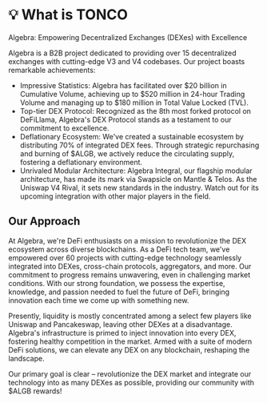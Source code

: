 # 💡 What is TONCO

Algebra: Empowering Decentralized Exchanges (DEXes) with Excellence

Algebra is a B2B project dedicated to providing over 15 decentralized exchanges with cutting-edge V3 and V4 codebases. Our project boasts remarkable achievements:

* Impressive Statistics: Algebra has facilitated over $20 billion in Cumulative Volume, achieving up to $520 million in 24-hour Trading Volume and managing up to $180 million in Total Value Locked (TVL).
* Top-tier DEX Protocol: Recognized as the 8th most forked protocol on DeFiLlama, Algebra's DEX Protocol stands as a testament to our commitment to excellence.
* Deflationary Ecosystem: We've created a sustainable ecosystem by distributing 70% of integrated DEX fees. Through strategic repurchasing and burning of $ALGB, we actively reduce the circulating supply, fostering a deflationary environment.
* Unrivaled Modular Architecture: Algebra Integral, our flagship modular architecture, has made its mark via Swapsicle on Mantle & Telos. As the Uniswap V4 Rival, it sets new standards in the industry. Watch out for its upcoming integration with other major players in the field.

## Our Approach

At Algebra, we're DeFi enthusiasts on a mission to revolutionize the DEX ecosystem across diverse blockchains. As a DeFi tech team, we've empowered over 60 projects with cutting-edge technology seamlessly integrated into DEXes, cross-chain protocols, aggregators, and more. Our commitment to progress remains unwavering, even in challenging market conditions. With our strong foundation, we possess the expertise, knowledge, and passion needed to fuel the future of DeFi, bringing innovation each time we come up with something new.

Presently, liquidity is mostly concentrated among a select few players like Uniswap and Pancakeswap, leaving other DEXes at a disadvantage. Algebra's infrastructure is primed to inject innovation into every DEX, fostering healthy competition in the market. Armed with a suite of modern DeFi solutions, we can elevate any DEX on any blockchain, reshaping the landscape.

Our primary goal is clear – revolutionize the DEX market and integrate our technology into as many DEXes as possible, providing our community with $ALGB rewards!
